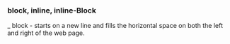 ### block, inline, inline-Block

_ block - starts on a new line and fills the horizontal space on both the left and right of the web page.
